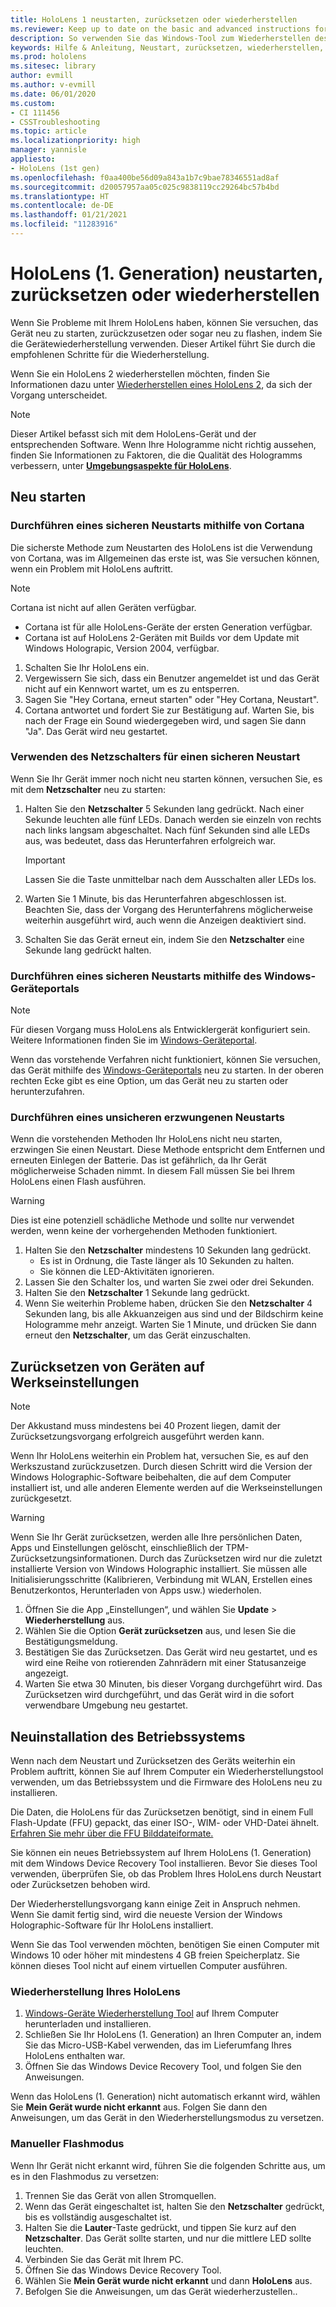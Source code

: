 ```yaml
---
title: HoloLens 1 neustarten, zurücksetzen oder wiederherstellen
ms.reviewer: Keep up to date on the basic and advanced instructions for rebooting or resetting your HoloLens mixed reality device.
description: So verwenden Sie das Windows-Tool zum Wiederherstellen des Geräts, um ein Bild durch Flash zu HoloLens 1st Gen auszuführen.
keywords: Hilfe & Anleitung, Neustart, zurücksetzen, wiederherstellen, Kaltstart, Warmstart, Energiezyklus, HoloLens, Herunterfahren, wdrt, Windows Device Recovery Tool
ms.prod: hololens
ms.sitesec: library
author: evmill
ms.author: v-evmill
ms.date: 06/01/2020
ms.custom:
- CI 111456
- CSSTroubleshooting
ms.topic: article
ms.localizationpriority: high
manager: yannisle
appliesto:
- HoloLens (1st gen)
ms.openlocfilehash: f0aa400be56d09a843a1b7c9bae78346551ad8af
ms.sourcegitcommit: d20057957aa05c025c9838119cc29264bc57b4bd
ms.translationtype: HT
ms.contentlocale: de-DE
ms.lasthandoff: 01/21/2021
ms.locfileid: "11283916"
---
```

# HoloLens (1. Generation) neustarten, zurücksetzen oder wiederherstellen

Wenn Sie Probleme mit Ihrem HoloLens haben, können Sie versuchen, das Gerät neu zu starten, zurückzusetzen oder sogar neu zu flashen, indem Sie die Gerätewiederherstellung verwenden. Dieser Artikel führt Sie durch die empfohlenen Schritte für die Wiederherstellung.

Wenn Sie ein HoloLens 2 wiederherstellen möchten, finden Sie Informationen dazu unter [Wiederherstellen eines HoloLens 2](https://docs.microsoft.com/hololens/hololens-recovery), da sich der Vorgang unterscheidet.

> [!NOTE]
> Dieser Artikel befasst sich mit dem HoloLens-Gerät und der entsprechenden Software. Wenn Ihre Hologramme nicht richtig aussehen, finden Sie Informationen zu Faktoren, die die Qualität des Hologramms verbessern, unter **[Umgebungsaspekte für HoloLens](hololens-environment-considerations.md)**.

## Neu starten

### Durchführen eines sicheren Neustarts mithilfe von Cortana

Die sicherste Methode zum Neustarten des HoloLens ist die Verwendung von Cortana, was im Allgemeinen das erste ist, was Sie versuchen können, wenn ein Problem mit HoloLens auftritt.

> [!NOTE] 
> Cortana ist nicht auf allen Geräten verfügbar.
> - Cortana ist für alle HoloLens-Geräte der ersten Generation verfügbar. 
> - Cortana ist auf HoloLens 2-Geräten mit Builds vor dem Update mit Windows Holograpic, Version 2004, verfügbar.

1. Schalten Sie Ihr HoloLens ein.
1. Vergewissern Sie sich, dass ein Benutzer angemeldet ist und das Gerät nicht auf ein Kennwort wartet, um es zu entsperren.
2. Sagen Sie "Hey Cortana, erneut starten" oder "Hey Cortana, Neustart".
3. Cortana antwortet und fordert Sie zur Bestätigung auf. Warten Sie, bis nach der Frage ein Sound wiedergegeben wird, und sagen Sie dann "Ja". Das Gerät wird neu gestartet.

### Verwenden des Netzschalters für einen sicheren Neustart

Wenn Sie Ihr Gerät immer noch nicht neu starten können, versuchen Sie, es mit dem **Netzschalter** neu zu starten:

1. Halten Sie den **Netzschalter** 5 Sekunden lang gedrückt. Nach einer Sekunde leuchten alle fünf LEDs. Danach werden sie einzeln von rechts nach links langsam abgeschaltet. Nach fünf Sekunden sind alle LEDs aus, was bedeutet, dass das Herunterfahren erfolgreich war.
      
   > [!IMPORTANT]
   > Lassen Sie die Taste unmittelbar nach dem Ausschalten aller LEDs los.
1. Warten Sie 1 Minute, bis das Herunterfahren abgeschlossen ist. Beachten Sie, dass der Vorgang des Herunterfahrens möglicherweise weiterhin ausgeführt wird, auch wenn die Anzeigen deaktiviert sind.
2. Schalten Sie das Gerät erneut ein, indem Sie den **Netzschalter** eine Sekunde lang gedrückt halten.

### Durchführen eines sicheren Neustarts mithilfe des Windows-Geräteportals

> [!NOTE]
> Für diesen Vorgang muss HoloLens als Entwicklergerät konfiguriert sein. Weitere Informationen finden Sie im [Windows-Geräteportal](https://docs.microsoft.com/windows/mixed-reality/using-the-windows-device-portal).

Wenn das vorstehende Verfahren nicht funktioniert, können Sie versuchen, das Gerät mithilfe des [Windows-Geräteportals](https://docs.microsoft.com/windows/mixed-reality/using-the-windows-device-portal) neu zu starten. In der oberen rechten Ecke gibt es eine Option, um das Gerät neu zu starten oder herunterzufahren.

### Durchführen eines unsicheren erzwungenen Neustarts

Wenn die vorstehenden Methoden Ihr HoloLens nicht neu starten, erzwingen Sie einen Neustart. Diese Methode entspricht dem Entfernen und erneuten Einlegen der Batterie. Das ist gefährlich, da Ihr Gerät möglicherweise Schaden nimmt. In diesem Fall müssen Sie bei Ihrem HoloLens einen Flash ausführen.  

> [!WARNING]
> Dies ist eine potenziell schädliche Methode und sollte nur verwendet werden, wenn keine der vorhergehenden Methoden funktioniert.

1. Halten Sie den **Netzschalter** mindestens 10 Sekunden lang gedrückt.
   - Es ist in Ordnung, die Taste länger als 10 Sekunden zu halten.
   - Sie können die LED-Aktivitäten ignorieren.
1. Lassen Sie den Schalter los, und warten Sie zwei oder drei Sekunden.
1. Halten Sie den **Netzschalter** 1 Sekunde lang gedrückt.
1. Wenn Sie weiterhin Probleme haben, drücken Sie den **Netzschalter** 4 Sekunden lang, bis alle Akkuanzeigen aus sind und der Bildschirm keine Hologramme mehr anzeigt. Warten Sie 1 Minute, und drücken Sie dann erneut den **Netzschalter**, um das Gerät einzuschalten.

## Zurücksetzen von Geräten auf Werkseinstellungen

> [!NOTE]
> Der Akkustand muss mindestens bei 40 Prozent liegen, damit der Zurücksetzungsvorgang erfolgreich ausgeführt werden kann. 

Wenn Ihr HoloLens weiterhin ein Problem hat, versuchen Sie, es auf den Werkszustand zurückzusetzen. Durch diesen Schritt wird die Version der Windows Holographic-Software beibehalten, die auf dem Computer installiert ist, und alle anderen Elemente werden auf die Werkseinstellungen zurückgesetzt.

>[!WARNING]
> Wenn Sie Ihr Gerät zurücksetzen, werden alle Ihre persönlichen Daten, Apps und Einstellungen gelöscht, einschließlich der TPM-Zurücksetzungsinformationen. Durch das Zurücksetzen wird nur die zuletzt installierte Version von Windows Holographic installiert. Sie müssen alle Initialisierungsschritte (Kalibrieren, Verbindung mit WLAN, Erstellen eines Benutzerkontos, Herunterladen von Apps usw.) wiederholen.

1. Öffnen Sie die App „Einstellungen“, und wählen Sie **Update** > **Wiederherstellung** aus.
1. Wählen Sie die Option **Gerät zurücksetzen** aus, und lesen Sie die Bestätigungsmeldung.
1. Bestätigen Sie das Zurücksetzen. Das Gerät wird neu gestartet, und es wird eine Reihe von rotierenden Zahnrädern mit einer Statusanzeige angezeigt.
1. Warten Sie etwa 30 Minuten, bis dieser Vorgang durchgeführt wird. Das Zurücksetzen wird durchgeführt, und das Gerät wird in die sofort verwendbare Umgebung neu gestartet.

## Neuinstallation des Betriebssystems

Wenn nach dem Neustart und Zurücksetzen des Geräts weiterhin ein Problem auftritt, können Sie auf Ihrem Computer ein Wiederherstellungstool verwenden, um das Betriebssystem und die Firmware des HoloLens neu zu installieren.  

Die Daten, die HoloLens für das Zurücksetzen benötigt, sind in einem Full Flash-Update (FFU) gepackt, das einer ISO-, WIM- oder VHD-Datei ähnelt. [Erfahren Sie mehr über die FFU Bilddateiformate.](https://docs.microsoft.com/windows-hardware/manufacture/desktop/wim-vs-ffu-image-file-formats)

Sie können ein neues Betriebssystem auf Ihrem HoloLens (1. Generation) mit dem Windows Device Recovery Tool installieren. Bevor Sie dieses Tool verwenden, überprüfen Sie, ob das Problem Ihres HoloLens durch Neustart oder Zurücksetzen behoben wird.

Der Wiederherstellungsvorgang kann einige Zeit in Anspruch nehmen. Wenn Sie damit fertig sind, wird die neueste Version der Windows Holographic-Software für Ihr HoloLens installiert.

Wenn Sie das Tool verwenden möchten, benötigen Sie einen Computer mit Windows 10 oder höher mit mindestens 4 GB freien Speicherplatz. Sie können dieses Tool nicht auf einem virtuellen Computer ausführen.

### Wiederherstellung Ihres HoloLens

1. [Windows-Geräte Wiederherstellung Tool](https://support.microsoft.com/help/12379/windows-10-mobile-device-recovery-tool-faq) auf Ihrem Computer herunterladen und installieren.
1. Schließen Sie Ihr HoloLens (1. Generation) an Ihren Computer an, indem Sie das Micro-USB-Kabel verwenden, das im Lieferumfang Ihres HoloLens enthalten war.
1. Öffnen Sie das Windows Device Recovery Tool, und folgen Sie den Anweisungen.

Wenn das HoloLens (1. Generation) nicht automatisch erkannt wird, wählen Sie **Mein Gerät wurde nicht erkannt** aus. Folgen Sie dann den Anweisungen, um das Gerät in den Wiederherstellungsmodus zu versetzen.

### Manueller Flashmodus

Wenn Ihr Gerät nicht erkannt wird, führen Sie die folgenden Schritte aus, um es in den Flashmodus zu versetzen:

1. Trennen Sie das Gerät von allen Stromquellen.
1. Wenn das Gerät eingeschaltet ist, halten Sie den **Netzschalter** gedrückt, bis es vollständig ausgeschaltet ist.
2. Halten Sie die **Lauter**-Taste gedrückt, und tippen Sie kurz auf den **Netzschalter**. Das Gerät sollte starten, und nur die mittlere LED sollte leuchten.
3. Verbinden Sie das Gerät mit Ihrem PC.
4. Öffnen Sie das Windows Device Recovery Tool.
5. Wählen Sie **Mein Gerät wurde nicht erkannt** und dann **HoloLens** aus. 
6. Befolgen Sie die Anweisungen, um das Gerät wiederherzustellen..
